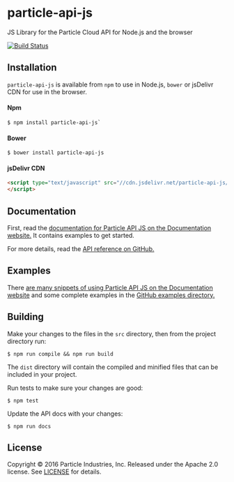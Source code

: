 # particle-api-js
JS Library for the Particle Cloud API for Node.js and the browser

[![Build Status](https://travis-ci.org/spark/particle-api-js.svg?branch=master)](https://travis-ci.org/spark/particle-api-js)

## Installation

`particle-api-js` is available from `npm` to use in Node.js, `bower` or jsDelivr CDN for use in the browser.

#### Npm
```
$ npm install particle-api-js`
```

#### Bower
```
$ bower install particle-api-js
```

#### jsDelivr CDN
```html
<script type="text/javascript" src="//cdn.jsdelivr.net/particle-api-js/5/particle.min.js">
</script>
```

## Documentation

First, read the [documentation for Particle API JS on the Documentation website.][docs-website] It contains examples to get started.

For more details, read the [API reference on GitHub.](docs/api.md)

## Examples

There [are many snippets of using Particle API JS on the Documentation website][docs-website] and some complete examples in the [GitHub examples directory.](/examples)

## Building

Make your changes to the files in the `src` directory, then from the project directory run:

```
$ npm run compile && npm run build
```

The `dist` directory will contain the compiled and minified files that can be included in your project.

Run tests to make sure your changes are good:

```
$ npm test
```

Update the API docs with your changes:

```
$ npm run docs
```


## License

Copyright &copy; 2016 Particle Industries, Inc. Released under the Apache 2.0 license. See [LICENSE](/LICENSE) for details.

[docs-website]: https://docs.particle.io/reference/javascript/
